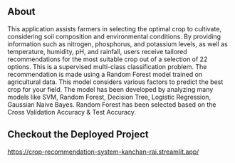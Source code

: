 ## About
This application assists farmers in selecting the optimal crop to cultivate, considering soil composition and environmental conditions.
By providing information such as nitrogen, phosphorus, and potassium levels, as well as temperature, humidity, pH, and rainfall, users receive tailored recommendations 
for the most suitable crop out of a selection of 22 options.
This is a supervised multi-class classification problem.
The recommendation is made using a Random Forest model trained on agricultural data. This model considers various factors to predict the best crop for your field. The model has been developed by analyzing many models like SVM, Random Forest, Decision Tree, Logistic Regression, Gaussian Naive Bayes. Random Forest has been selected based on the Cross Validation Accuracy & Test Accuracy.

## Checkout the Deployed Project
https://crop-recommendation-system-kanchan-rai.streamlit.app/
